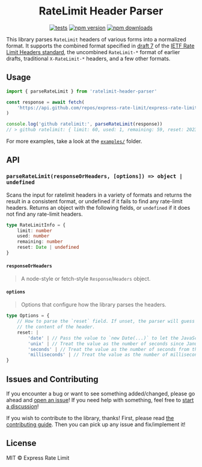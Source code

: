 # <div align="center"> RateLimit Header Parser </div>

<div align="center">

[![tests](https://github.com/express-rate-limit/ratelimit-header-parser/actions/workflows/ci.yaml/badge.svg)](https://github.com/express-rate-limit/ratelimit-header-parser/actions/workflows/ci.yaml)
[![npm version](https://img.shields.io/npm/v/ratelimit-header-parser.svg)](https://npmjs.org/package/ratelimit-header-parser 'View this project on NPM')
[![npm downloads](https://img.shields.io/npm/dm/ratelimit-header-parser)](https://www.npmjs.com/package/ratelimit-header-parser)

</div>

This library parses `RateLimit` headers of various forms into a normalized
format. It supports the combined format specified in
[draft 7](https://datatracker.ietf.org/doc/html/draft-ietf-httpapi-ratelimit-headers-07)
of the
[IETF Rate Limit Headers standard](https://github.com/ietf-wg-httpapi/ratelimit-headers),
the uncombined `RateLimit-*` format of earlier drafts, traditional
`X-RateLimit-*` headers, and a few other formats.

## Usage

```ts
import { parseRateLimit } from 'ratelimit-header-parser'

const response = await fetch(
	'https://api.github.com/repos/express-rate-limit/express-rate-limit/contributors?anon=1',
)

console.log('github ratelimit:', parseRateLimit(response))
// > github ratelimit: { limit: 60, used: 1, remaining: 59, reset: 2023-08-25T04:16:48.000Z }
```

For more examples, take a look at the [`examples/`](examples/) folder.

## API

### `parseRateLimit(responseOrHeaders, [options]) => object | undefined`

Scans the input for ratelimit headers in a variety of formats and returns the
result in a consistent format, or undefined if it fails to find any rate-limit
headers. Returns an object with the following fields, or `undefined` if it does
not find any rate-limit headers.

```ts
type RateLimitInfo = {
	limit: number
	used: number
	remaining: number
	reset: Date | undefined
}
```

#### `responseOrHeaders`

> A node-style or fetch-style `Response`/`Headers` object.

#### `options`

> Options that configure how the library parses the headers.

```ts
type Options = {
	// How to parse the `reset` field. If unset, the parser will guess based on
	// the content of the header.
	reset: |
		'date' | // Pass the value to `new Date(...)` to let the JavaScript engine parse it.
		'unix' | // Treat the value as the number of seconds since January 1, 1970 (A.K.A a UNIX epoch timestamp).
		'seconds' | // Treat the value as the number of seconds from the current time.
		'milliseconds' | // Treat the value as the number of milliseconds from the current time.
}
```

## Issues and Contributing

If you encounter a bug or want to see something added/changed, please go ahead
and
[open an issue](https://github.com/nfriexpress-rate-limitedly/ratelimit-header-parser/issues/new)!
If you need help with something, feel free to
[start a discussion](https://github.com/express-rate-limit/ratelimit-header-parser/discussions/new)!

If you wish to contribute to the library, thanks! First, please read
[the contributing guide](contributing.md). Then you can pick up any issue and
fix/implement it!

## License

MIT © Express Rate Limit
